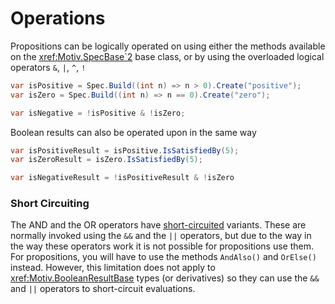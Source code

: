 # Operations

Propositions can be logically operated on using either the methods available on the <xref:Motiv.SpecBase`2> base
class, or by using the overloaded logical operators `&`, `|`, `^`, `!`

```csharp
var isPositive = Spec.Build((int n) => n > 0).Create("positive");
var isZero = Spec.Build((int n) => n == 0).Create("zero");

var isNegative = !isPositive & !isZero;
```

Boolean results can also be operated upon in the same way

```csharp
var isPositiveResult = isPositive.IsSatisfiedBy(5);
var isZeroResult = isZero.IsSatisfiedBy(5);

var isNegativeResult = !isPositiveResult & !isZero
```

### Short Circuiting

The AND and the OR operators have [short-circuited](https://en.wikipedia.org/wiki/Short-circuit_evaluation) variants.
These are normally invoked using the `&&` and the `||` operators, but due to the way in the way these operators work it
is not possible for propositions use them.
For propositions, you will have to use the methods `AndAlso()` and `OrElse()` instead.
However, this limitation does not apply to <xref:Motiv.BooleanResultBase> types (or derivatives) so they can use the
`&&` and `||` operators to short-circuit evaluations.
